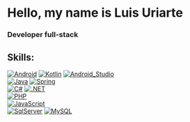 # Hello, my name is Luis Uriarte
### Developer full-stack
## Skills:

[![Android](https://img.shields.io/badge/Android-3DDC84?style=for-the-badge&logo=android&logoColor=white&labelColor=101010)]()
[![Kotlin](https://img.shields.io/badge/Kotlin-0095D5?style=for-the-badge&logo=kotlin&logoColor=white&labelColor=101010)]()
[![Android_Studio](https://img.shields.io/badge/Android_Studio-3DDC84?style=for-the-badge&logo=android-studio&logoColor=white&labelColor=101010)]()
</br>
[![Java](https://img.shields.io/badge/Java-007396?style=for-the-badge&logo=java&logoColor=white&labelColor=101010)]()
[![Spring](https://img.shields.io/badge/Spring-007396?style=for-the-badge&logo=spring&logoColor=white&labelColor=101010)]()
</br>
[![C#](https://img.shields.io/badge/Csharp-007396?style=for-the-badge&logo=csharp&logoColor=white&labelColor=101010)]()
[![.NET](https://img.shields.io/badge/.Net-007396?style=for-the-badge&logo=.net&logoColor=white&labelColor=101010)]()
</br>
[![PHP](https://img.shields.io/badge/PHP-007396?style=for-the-badge&logo=php&logoColor=white&labelColor=101010)]()
</br>
[![JavaScript](https://img.shields.io/badge/JavaScript-F7DF1E?style=for-the-badge&logo=javascript&logoColor=white&labelColor=101010)]()
</br>
[![SqlServer](https://img.shields.io/badge/SqlServer-4479A1?style=for-the-badge&logo=sqlserver&logoColor=white&labelColor=101010)]()
[![MySQL](https://img.shields.io/badge/MySQL-4479A1?style=for-the-badge&logo=mysql&logoColor=white&labelColor=101010)]()
